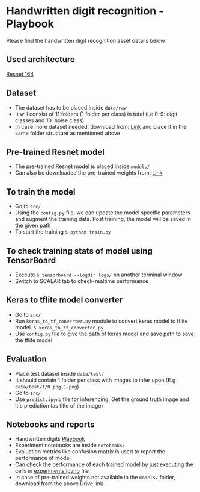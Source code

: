 # Handwritten digit recognition - Playbook
Please find the handwritten digit recognition asset details below. 

## Used architecture
[Resnet 164](https://arxiv.org/abs/1603.05027)

## Dataset
- The dataset has to be placed inside ``data/raw``  
- It will consist of 11 folders (1 folder per class) in total (i.e 0-9: digit classes and 10: noise class)
- In case more dataset needed, download from: [Link](https://drive.google.com/drive/folders/1a08_cVWF_ZE_B6K_hUvWkms8Lo4S3ebT) and place it in the same folder structure as mentioned above

## Pre-trained Resnet model
- The pre-trained Resnet model is placed inside ``models/`` 
- Can also be downloaded the pre-trained weights from: [Link](https://drive.google.com/file/d/1PZVfCDYWsmK0ejpv0r3-i0dOq-JvQgLi/view?usp=share_link)

## To train the model
- Go to ``src/``
- Using the ``config.py`` file, we can update the model specific parameters and augment the training data. Post training, the model will be saved in the given path
- To start the training
``
$ python train.py 
``
## To check training stats of model using TensorBoard
- Execute ``$ tensorboard --logdir logs/`` on another terminal window
- Switch to SCALAR tab to check-realtime performance 

## Keras to tflite model converter
- Go to ``src/``
- Run ``keras_to_tf_converter.py`` module to convert keras model to tflite model.
``
$ keras_to_tf_converter.py
``
- Use ``config.py`` file to give the path of keras model and save path to save the tflite model

## Evaluation
- Place test dataset inside ``data/test/``
- It should contain 1 folder per class with images to infer upon (E.g ``data/test/1/0.png,1.png``)
- Go to ``src/``
- Use ``predict.ipynb`` file for inferencing. Get the ground truth image and it's prediction (as title of the image)

## Notebooks and reports
- Handwritten digits [Playbook](https://github.com/Sunbird-Saral/react-native-saral-sdk/blob/develop/ml_models/handwritten_digits/notebooks/HandwrittenDigits_Playbook-%5BIteration-3%5D.ipynb)
- Experiment notebooks are inside ``notebooks/``
- Evaluation metrics like confusion matrix is used to report the performance of model
- Can check the performance of each trained model by just executing the cells in [experiments.ipynb](https://github.com/Sunbird-Saral/react-native-saral-sdk/tree/enhancement/ml_folder_struct/ml_models/handwritten_alpha-numeric/notebooks/experiment1) file
- In case of pre-trained weights not available in the ``models/`` folder, download from the above Drive link 



